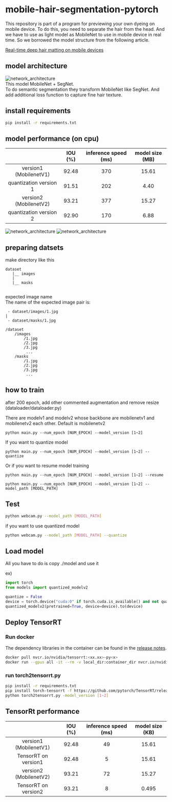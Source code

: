 # mobile-hair-segmentation-pytorch
This repository is part of a program for previewing your own dyeing on mobile device.
To do this, you need to separate the hair from the head.
And we have to use as light model as MobileNet to use in mobile device in real time.
So we borrowed the model structure from the following article.  
  
[Real-time deep hair matting on mobile devices](https://arxiv.org/abs/1712.07168) 

## model architecture
![network_architecture](./image/network_architecture.PNG)   
This model MobileNet + SegNet.  
To do semantic segmentation they transform MobileNet like SegNet.
And add additional loss function to capture fine hair texture.

## install requirements
```bash
pip install -r requirements.txt
```

## model performance (on cpu)
|                         | IOU (%) | inference speed (ms) | model size (MB) |
|:-----------------------:|:-------:|:--------------------:|:---------------:|
| version1 (MobilenetV1)  |  92.48  |         370          |      15.61      |
| quantization version 1  |  91.51  |         202          |       4.40      |
| version2 (MobilenetV2)  |  93.21  |         377          |      15.27      |
| quantization version 2  |  92.90  |         170          |       6.88      |

![network_architecture](./image/sample_image.PNG)
![network_architecture](./image/webcam.gif)

## preparing datsets
make directory like this
```
dataset
   |__ images
   |
   |__ masks
   
```
expected image name  
The name of the expected image pair is:  
```
 - dataset/images/1.jpg 
| 
 - dataset/masks/1.jpg  
```

```
/dataset
    /images
        /1.jpg
        /2.jpg
        /3.jpg 
         ...
    /masks
        /1.jpg
        /2.jpg
        /3.jpg 
         ...
```
## how to train
after 200 epoch, add other commented augmentation and remove resize  
(dataloader/dataloader.py)  

There are modelv1 and modelv2 whose backbone are mobilenetv1 and mobilenetv2 each other.
Default is mobilenetv2
```
python main.py --num_epoch [NUM_EPOCH] --model_version [1~2]
```
If you want to quantize model
```
python main.py --num_epoch [NUM_EPOCH] --model_version [1~2] --quantize
```
Or if you want to resume model training
```
python main.py --num_epoch [NUM_EPOCH] --model_version [1~2] --resume
```
```
python main.py --num_epoch [NUM_EPOCH] --model_version [1~2] --model_path [MODEL_PATH]
```
## Test
```bash
python webcam.py --model_path [MODEL_PATH]
```
if you want to use quantized model
```bash
python webcam.py --model_path [MODEL_PATH] --quantize
```

## Load model
All you have to do is copy ./model and use it

ex)
```python
import torch
from models import quantized_modelv2

quantize = False
device = torch.device("cuda:0" if torch.cuda.is_available() and not quantize else "cpu")
quantized_modelv2(pretrained=True, device=device).to(device)
```

## Deploy TensorRT

### Run docker
The dependency libraries in the container can be found in the [release notes](https://docs.nvidia.com/deeplearning/tensorrt/container-release-notes/running.html).
```bash
docker pull nvcr.io/nvidia/tensorrt:<xx.xx>-py<x>
docker run --gpus all -it --rm -v local_dir:container_dir nvcr.io/nvidia/tensorrt:<xx.xx>-py<x>
```

### run torch2tensorrt.py
```bash
pip install -r requirements.txt
pip install torch-tensorrt -f https://github.com/pytorch/TensorRT/releases
python torch2tensorrt.py -model_version [1~2]
```

## TensorRt performance
|                        | IOU (%) | inference speed (ms) | model size (KB) |
|:----------------------:|:-------:|:--------------------:|:---------------:|
| version1 (MobilenetV1) |  92.48  |          49          |      15.61      |
|  TensorRT on version1  |  92.48  |          5           |      15.61      |
| version2 (MobilenetV2) |  93.21  |          72          |      15.27      |
|  TensorRT on version2  |  93.21  |          8           |      0.495      |
